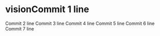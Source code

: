# visionCommit 1 line
Commit 2 line
Commit 3 line
Commit 4 line
Commit 5 line
Commit 6 line
Commit 7 line
